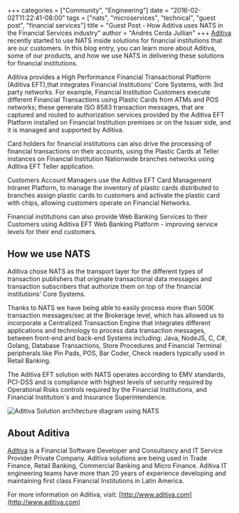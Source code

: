 +++
categories = ["Community", "Engineering"]
date = "2016-02-02T11:22:41-08:00"
tags = ["nats", "microservices", "technical", "guest post", "financial services"]
title = "Guest Post - How Aditiva uses NATS in the Financial Services industry"
author = "Andrés Cerda Jullian"
+++
[Aditiva](http://www.aditiva.com) recently started to use NATS inside solutions for financial institutions that are our customers. In this blog entry, you can learn more about Aditiva, some of our products, and how we use NATS in delivering these solutions for financial institutions.

Aditiva provides a High Performance Financial Transactional Platform (Aditiva EFT),that integrates Financial Institutions’ Core Systems, with 3rd party networks. For example, Financial Institution Customers execute different Financial Transactions using Plastic Cards from ATMs and POS networks; these generate ISO 8583 transaction messages, that are captured and routed to authorization services provided by the Aditiva EFT Platform installed on Financial Institution premises or on the Issuer side, and it is managed and supported by Aditiva.

Card holders for financial institutions can also drive the processing of financial transactions on their accounts, using the Plastic Cards at Teller instances on Financial Institution Nationwide branches networks using Aditiva EFT Teller application.

Customers Account Managers use the Aditiva EFT Card Management Intranet Platform, to manage the inventory of plastic cards distributed to branches assign plastic cards to customers and activate the plastic card with chips, allowing customers operate on Financial Networks.

Financial institutions can also provide Web Banking Services to their Customers using Aditiva EFT Web Banking Platform - improving service levels for their end customers.

## How we use NATS
Aditiva chose NATS as the transport layer for the different types of transaction publishers that originate transactional data messages and transaction subscribers that authorize them on top of the financial institutions’ Core Systems.

Thanks to NATS we have being able to easily process more than 500K transaction messages/sec at the Brokerage level, which has allowed us to incorporate a Centralized Transaction Engine that integrates different applications and technology to process data transaction messages, between front-end and back-end Systems including: Java, NodeJS, C, C#, Golang, Database Transactions, Store Procedures and Financial Terminal peripherals like Pin Pads, POS, Bar Coder, Check readers typically used in Retail Banking.

The Aditiva EFT solution with NATS operates according to EMV standards, PCI-DSS and is compliance with highest levels of security required by Operational Risks controls required by the Financial Institutions, and Financial Institution´s and Insurance Superintendence.

<img class="img-responsive center-block" src="/img/blog/Aditivasolution.png" alt="Aditiva Solution architecture diagram using NATS">

## About Aditiva

[Aditiva](http://www.aditiva.com) is a Financial Software Developer and Consultancy and IT Service Provider Private Company. Aditiva solutions are being used in Trade Finance, Retail Banking, Commercial Banking and Micro Finance. Aditiva IT engineering teams have more than 20 years of experience developing and maintaining first class Financial Institutions in Latin America.

For more information on Aditiva, visit: [http://www.aditiva.com](http://www.aditiva.com)
